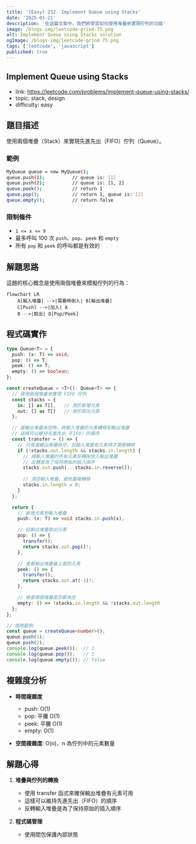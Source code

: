 ```yaml
---
title: '[Easy] 232. Implement Queue using Stacks'
date: '2025-01-21'
description: '在這篇文章中，我們將學習如何使用堆疊來實現佇列的功能'
image: /blogs-img/leetcode-grind-75.png
alt: Implement Queue using Stacks solution
ogImage: /blogs-img/leetcode-grind-75.png
tags: ['leetcode', 'javascript']
published: true
---
```


## Implement Queue using Stacks

- link: https://leetcode.com/problems/implement-queue-using-stacks/
- topic: stack, design
- difficulty: easy

## 題目描述

使用兩個堆疊（Stack）來實現先進先出（FIFO）佇列（Queue）。

### 範例

```bash
MyQueue queue = new MyQueue();
queue.push(1);          // queue is: [1]
queue.push(2);          // queue is: [1, 2]
queue.peek();           // return 1
queue.pop();            // return 1, queue is: [2]
queue.empty();          // return false
```

### 限制條件

- `1 <= x <= 9`
- 最多呼叫 100 次 `push`、`pop`、`peek` 和 `empty`
- 所有 `pop` 和 `peek` 的呼叫都是有效的

## 解題思路

這題的核心概念是使用兩個堆疊來模擬佇列的行為：

```mermaid
flowchart LR
    A[輸入堆疊] -->|需要時倒入| B[輸出堆疊]
    C[Push] -->|加入| A
    B -->|取出| D[Pop/Peek]
```

## 程式碼實作

```typescript
type Queue<T> = {
  push: (x: T) => void;
  pop: () => T;
  peek: () => T;
  empty: () => boolean;
};

const createQueue = <T>(): Queue<T> => {
  // 使用兩個堆疊來實現 FIFO 佇列
  const stacks = {
    in: [] as T[],   // 用於新增元素
    out: [] as T[]   // 用於取出元素
  };

  // 當輸出堆疊為空時，將輸入堆疊的元素轉移到輸出堆疊
  // 這樣可以維持先進先出（FIFO）的順序
  const transfer = () => {
    // 只有當輸出堆疊為空，且輸入堆疊有元素時才需要轉移
    if (!stacks.out.length && stacks.in.length) {
      // 將輸入堆疊的所有元素反轉後放入輸出堆疊
      // 反轉是為了保持原始的插入順序
      stacks.out.push(...stacks.in.reverse());
      
      // 清空輸入堆疊，避免重複轉移
      stacks.in.length = 0;
    }
  };

  return {
    // 新增元素到輸入堆疊
    push: (x: T) => void stacks.in.push(x),

    // 從輸出堆疊取出元素
    pop: () => {
      transfer();
      return stacks.out.pop()!;
    },

    // 查看輸出堆疊最上面的元素
    peek: () => {
      transfer();
      return stacks.out.at(-1)!;
    },

    // 檢查兩個堆疊是否都為空
    empty: () => !stacks.in.length && !stacks.out.length
  };
};

// 使用範例
const queue = createQueue<number>();
queue.push(1);
queue.push(2);
console.log(queue.peek());  // 1
console.log(queue.pop());   // 1
console.log(queue.empty()); // false
```

## 複雜度分析

- **時間複雜度**
  - push: O(1)
  - pop: 平攤 O(1)
  - peek: 平攤 O(1)
  - empty: O(1)

- **空間複雜度**: O(n)，n 為佇列中的元素數量

## 解題心得

1. **堆疊與佇列的轉換**
   - 使用 transfer 函式來確保輸出堆疊有元素可用
   - 這樣可以維持先進先出（FIFO）的順序
   - 反轉輸入堆疊是為了保持原始的插入順序

2. **程式碼管理**
   - 使用閉包保護內部狀態
